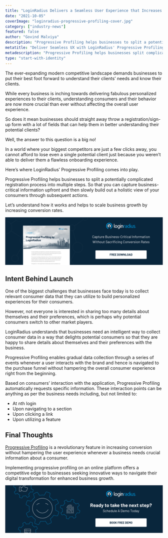 ```yaml
---
title: "LoginRadius Delivers a Seamless User Experience that Increases Conversions through Enhanced Progressive Profiling"
date: "2021-10-05"
coverImage: "loginradius-progressive-profiling-cover.jpg"
category: ["industry-news"]
featured: false
author: "Govind Malviya"
description: "Progressive Profiling helps businesses to split a potentially complicated registration process into multiple steps. you can capture business-critical information upfront and then slowly build out a holistic view of your consumers through subsequent actions."
metatitle: "Deliver Seamless UX with LoginRadius' Progressive Profiling"
metadescription: "Progressive Profiling helps businesses split complicated registration processes into multiple steps. Learn how LoginRadius’ feature works to scale business growth."
type: "start-with-identity"
---
```


The ever-expanding modern competitive landscape demands businesses to put their best foot forward to understand their clients’ needs and know their clients. 

While every business is inching towards delivering fabulous personalized experiences to their clients, understanding consumers and their behavior are now more crucial than ever without affecting the overall user experience.

So does it mean businesses should straight away throw a registration/sign-up form with a lot of fields that can help them in better understanding their potential clients? 

Well, the answer to this question is a big no!

In a world where your biggest competitors are just a few clicks away, you cannot afford to lose even a single potential client just because you weren’t able to deliver them a flawless onboarding experience. 

Here’s where LoginRadius’ Progressive Profiling comes into play. 

Progressive Profiling helps businesses to split a potentially complicated registration process into multiple steps. So that you can capture business-critical information upfront and then slowly build out a holistic view of your consumers through subsequent actions.

Let’s understand how it works and helps to scale business growth by increasing conversion rates. 

[![DS-Progressive-Profiling](DS-Progressive-Profiling.png)](https://www.loginradius.com/resource/progressive-profiling-by-loginradius-2/)


## Intent Behind Launch 

One of the biggest challenges that businesses face today is to collect relevant consumer data that they can utilize to build personalized experiences for their consumers. 

However, not everyone is interested in sharing too many details about themselves and their preferences, which is perhaps why potential consumers switch to other market players. 

LoginRadius understands that businesses need an intelligent way to collect consumer data in a way that delights potential consumers so that they are happy to share details about themselves and their preferences with the business. 

Progressive Profiling enables gradual data collection through a series of events whenever a user interacts with the brand and hence is navigated to the purchase funnel without hampering the overall consumer experience right from the beginning. 

Based on consumers’ interaction with the application, Progressive Profiling automatically requests specific information. These interaction points can be anything as per the business needs including, but not limited to: 



* At nth login
* Upon navigating to a section
* Upon clicking a link
* Upon utilizing a feature


## Final Thoughts

[Progressive Profiling](https://www.loginradius.com/progressive-profiling/) is a revolutionary feature in increasing conversion without hampering the user experience whenever a business needs crucial information about a consumer. 

Implementing progressive profiling on an online platform offers a competitive edge to businesses seeking innovative ways to navigate their digital transformation for enhanced business growth. 


[![book-a-demo-loginradius](book-a-demo-loginradius.png)](https://www.loginradius.com/book-a-demo/)